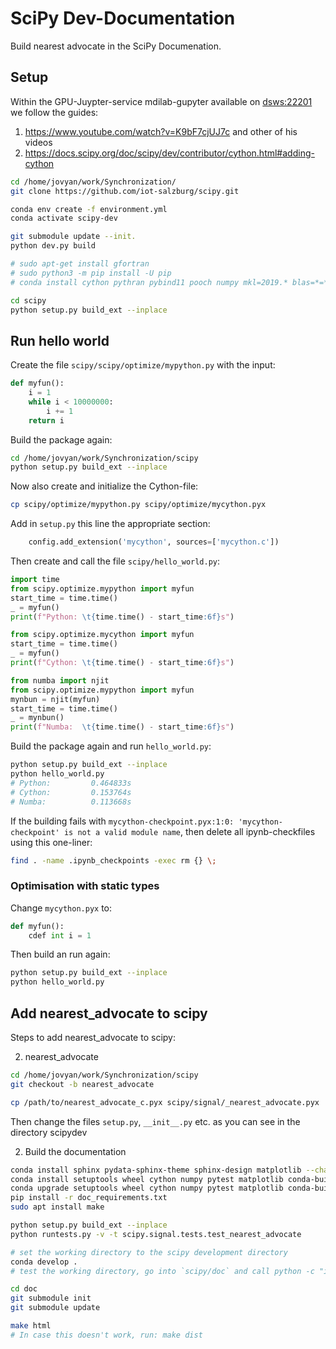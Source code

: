# SciPy Dev-Documentation

Build nearest advocate in the SciPy Documenation.


## Setup

Within the GPU-Juypter-service mdilab-gupyter available on [dsws:22201](http://dsws:22201/) we follow the guides:

1. https://www.youtube.com/watch?v=K9bF7cjUJ7c and other of his videos
2. https://docs.scipy.org/doc/scipy/dev/contributor/cython.html#adding-cython


```bash
cd /home/jovyan/work/Synchronization/
git clone https://github.com/iot-salzburg/scipy.git

conda env create -f environment.yml
conda activate scipy-dev

git submodule update --init.
python dev.py build

# sudo apt-get install gfortran
# sudo python3 -m pip install -U pip
# conda install cython pythran pybind11 pooch numpy mkl=2019.* blas=*=*mkl

cd scipy
python setup.py build_ext --inplace
```



## Run hello world

Create the file `scipy/scipy/optimize/mypython.py` with the input:
```python
def myfun():
    i = 1
    while i < 10000000:
        i += 1
    return i
```

Build the package again:
```bash
cd /home/jovyan/work/Synchronization/scipy
python setup.py build_ext --inplace
```

Now also create and initialize the Cython-file:
```bash
cp scipy/optimize/mypython.py scipy/optimize/mycython.pyx
```

Add in `setup.py` this line the appropriate section:
```python
    config.add_extension('mycython', sources=['mycython.c'])
```

Then create and call the file `scipy/hello_world.py`:
```python
import time
from scipy.optimize.mypython import myfun
start_time = time.time()
_ = myfun()
print(f"Python: \t{time.time() - start_time:6f}s")

from scipy.optimize.mycython import myfun
start_time = time.time()
_ = myfun()
print(f"Cython: \t{time.time() - start_time:6f}s")

from numba import njit
from scipy.optimize.mypython import myfun
mynbun = njit(myfun)
start_time = time.time()
_ = mynbun()
print(f"Numba:  \t{time.time() - start_time:6f}s")
```

Build the package again and run `hello_world.py`:

```bash
python setup.py build_ext --inplace
python hello_world.py 
# Python:         0.464833s
# Cython:         0.153764s
# Numba:          0.113668s
```
If the building fails with `mycython-checkpoint.pyx:1:0: 'mycython-checkpoint' is not a valid module name`, then delete all ipynb-checkfiles using this one-liner:

``` bash
find . -name .ipynb_checkpoints -exec rm {} \;
```


### Optimisation with static types

Change `mycython.pyx` to:
```python
def myfun():
    cdef int i = 1
```
Then build an run again:
```bash
python setup.py build_ext --inplace
python hello_world.py 
```


## Add nearest_advocate to scipy

Steps to add nearest_advocate to scipy:

2. nearest_advocate

```bash
cd /home/jovyan/work/Synchronization/scipy
git checkout -b nearest_advocate

cp /path/to/nearest_advocate_c.pyx scipy/signal/_nearest_advocate.pyx
```
Then change the files `setup.py`, `__init__.py` etc. as you can see in the directory scipydev

2. Build the documentation

```bash
conda install sphinx pydata-sphinx-theme sphinx-design matplotlib --channel conda-forge 
conda install setuptools wheel cython numpy pytest matplotlib conda-build
conda upgrade setuptools wheel cython numpy pytest matplotlib conda-build
pip install -r doc_requirements.txt
sudo apt install make

python setup.py build_ext --inplace
python runtests.py -v -t scipy.signal.tests.test_nearest_advocate

# set the working directory to the scipy development directory
conda develop .
# test the working directory, go into `scipy/doc` and call python -c "import scipy; print(scipy.__file__)"

cd doc
git submodule init
git submodule update

make html
# In case this doesn't work, run: make dist
```
